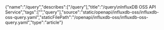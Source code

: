 {"name":"/query","describes":["/query"],"title":"/query\nInfluxDB OSS API Service","tags":["","query"],"source":"static/openapi/influxdb-oss/influxdb-oss-query.yaml","staticFilePath":"/openapi/influxdb-oss/influxdb-oss-query.yaml","type":"article"}
